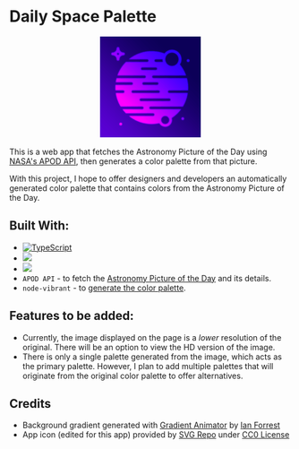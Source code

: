 # Daily Space Palette

<p align="center"><img src="src/icons/apple-touch-icon.png" /></p>

This is a web app that fetches the Astronomy Picture of the Day using [NASA's APOD API](https://api.nasa.gov/?ref=public-apis#browseAPI), then generates a color palette from that picture.

With this project, I hope to offer designers and developers an automatically generated color palette that contains colors from the Astronomy Picture of the Day.

## Built With:
- [![TypeScript](https://img.shields.io/badge/TypeScript-007ACC?style=for-the-badge&logo=typescript&logoColor=white)](https://typescriptlang.org)
- <a href="https://reactjs.org/"><img height="32" src="https://img.shields.io/badge/React-20232A?style=for-the-badge&logo=react&logoColor=61DAFB" /></a>
- <a href="https://styled-components.com/"><img height="32" src="https://img.shields.io/badge/styled--components-DB7093?style=for-the-badge&logo=styled-components&logoColor=white" /></a>
- `APOD API` - to fetch the [Astronomy Picture of the Day](https://apod.nasa.gov/apod/astropix.html) and its details.
- `node-vibrant` - to [generate the color palette](https://github.com/Vibrant-Colors/node-vibrant).

## Features to be added:
- Currently, the image displayed on the page is a *lower* resolution of the original. There will be an option to view the HD version of the image.
- There is only a single palette generated from the image, which acts as the primary palette. However, I plan to add multiple palettes that will originate from the original color palette to offer alternatives.

## Credits
- Background gradient generated with [Gradient Animator](https://www.gradient-animator.com/) by [Ian Forrest](https://medium.com/@jensaxena/css-tutorial-animated-geometric-galaxy-background-ad3835c36ce1)
- App icon (edited for this app) provided by [SVG Repo](https://www.svgrepo.com/svg/222146/planet-space) under [CC0 License](https://www.svgrepo.com/page/licensing)
